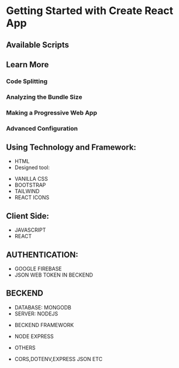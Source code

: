 # Getting Started with Create React App


## Available Scripts



### 

### 
### 
###
## Learn More

### Code Splitting

### Analyzing the Bundle Size

### Making a Progressive Web App


### Advanced Configuration

## Using Technology and Framework:
* HTML
* Designed tool:
- VANILLA CSS
- BOOTSTRAP
- TAILWIND
- REACT ICONS

## Client Side:
- JAVASCRIPT
- REACT

## AUTHENTICATION:
- GOOGLE FIREBASE
- JSON WEB TOKEN IN BECKEND


## BECKEND
- DATABASE: MONGODB
- SERVER: NODEJS

* BECKEND FRAMEWORK
- NODE EXPRESS

* OTHERS
- CORS,DOTENV,EXPRESS JSON ETC